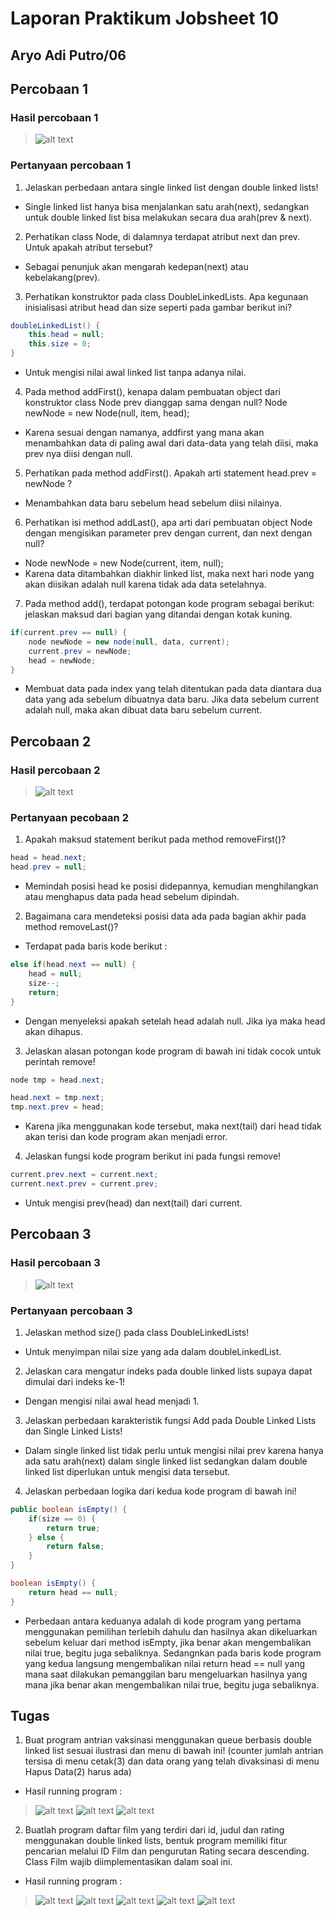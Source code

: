 # Laporan Praktikum Jobsheet 10

## Aryo Adi Putro/06

## Percobaan 1

### Hasil percobaan 1

> ![alt text](image.png)

### Pertanyaan percobaan 1

1. Jelaskan perbedaan antara single linked list dengan double linked lists!
- Single linked list hanya bisa menjalankan satu arah(next), sedangkan untuk double linked list bisa melakukan secara dua arah(prev & next).

2. Perhatikan class Node, di dalamnya terdapat atribut next dan prev. Untuk apakah atribut tersebut?
- Sebagai penunjuk akan mengarah kedepan(next) atau kebelakang(prev).

3. Perhatikan konstruktor pada class DoubleLinkedLists. Apa kegunaan inisialisasi atribut head dan
size seperti pada gambar berikut ini?
``` java
doubleLinkedList() {
    this.head = null;
    this.size = 0;
}
```
- Untuk mengisi nilai awal linked list tanpa adanya nilai.

4. Pada method addFirst(), kenapa dalam pembuatan object dari konstruktor class Node prev dianggap sama dengan null? Node newNode = new Node(null, item, head);
- Karena sesuai dengan namanya, addfirst yang mana akan menambahkan data di paling awal dari data-data yang telah diisi, maka prev nya diisi dengan null.

5. Perhatikan pada method addFirst(). Apakah arti statement head.prev = newNode ?
- Menambahkan data baru sebelum head sebelum diisi nilainya.

6. Perhatikan isi method addLast(), apa arti dari pembuatan object Node dengan mengisikan
parameter prev dengan current, dan next dengan null?
- Node newNode = new Node(current, item, null);
- Karena data ditambahkan diakhir linked list, maka next hari node yang akan diisikan adalah null karena tidak ada data setelahnya.

7. Pada method add(), terdapat potongan kode program sebagai berikut:
jelaskan maksud dari bagian yang ditandai dengan kotak kuning.
``` java
if(current.prev == null) {
    node newNode = new node(null, data, current);
    current.prev = newNode;
    head = newNode;
}
```
- Membuat data pada index yang telah ditentukan pada data diantara dua data yang ada sebelum dibuatnya data baru. Jika data sebelum current adalah null, maka akan dibuat data baru sebelum current.

## Percobaan 2

### Hasil percobaan 2

> ![alt text](image-1.png)

### Pertanyaan pecobaan 2

1. Apakah maksud statement berikut pada method removeFirst()?
``` java
head = head.next;
head.prev = null;
```
- Memindah posisi head ke posisi didepannya, kemudian menghilangkan atau menghapus data pada head sebelum dipindah.

2. Bagaimana cara mendeteksi posisi data ada pada bagian akhir pada method removeLast()?
- Terdapat pada baris kode berikut :
``` java
else if(head.next == null) {
    head = null;
    size--;
    return;
}
```
- Dengan menyeleksi apakah setelah head adalah null. Jika iya maka head akan dihapus.

3. Jelaskan alasan potongan kode program di bawah ini tidak cocok untuk perintah remove!
``` java
node tmp = head.next;

head.next = tmp.next;
tmp.next.prev = head;
```
- Karena jika menggunakan kode tersebut, maka next(tail) dari head tidak akan terisi dan kode program akan menjadi error.

4. Jelaskan fungsi kode program berikut ini pada fungsi remove!
``` java
current.prev.next = current.next;
current.next.prev = current.prev;
```
- Untuk mengisi prev(head) dan next(tail) dari current.

## Percobaan 3

### Hasil percobaan 3

> ![alt text](image-2.png)

### Pertanyaan percobaan 3

1. Jelaskan method size() pada class DoubleLinkedLists!
- Untuk menyimpan nilai size yang ada dalam doubleLinkedList.

2. Jelaskan cara mengatur indeks pada double linked lists supaya dapat dimulai dari indeks ke-1!
- Dengan mengisi nilai awal head menjadi 1.

3. Jelaskan perbedaan karakteristik fungsi Add pada Double Linked Lists dan Single Linked Lists!
- Dalam single linked list tidak perlu untuk mengisi nilai prev karena hanya ada satu arah(next) dalam single linked list sedangkan dalam double linked list diperlukan untuk mengisi data tersebut.

4. Jelaskan perbedaan logika dari kedua kode program di bawah ini!
``` java
public boolean isEmpty() {
    if(size == 0) {
        return true;
    } else {
        return false;
    }
}
```
``` java
boolean isEmpty() {
    return head == null;
}
```
- Perbedaan antara keduanya adalah di kode program yang pertama menggunakan pemilihan terlebih dahulu dan hasilnya akan dikeluarkan sebelum keluar dari method isEmpty, jika benar akan mengembalikan nilai true, begitu juga sebaliknya. Sedangnkan pada baris kode program yang kedua langsung mengembalikan nilai return head == null yang mana saat dilakukan pemanggilan baru mengeluarkan hasilnya yang mana jika benar akan mengembalikan nilai true, begitu juga sebaliknya.

## Tugas

1. Buat program antrian vaksinasi menggunakan queue berbasis double linked list sesuai ilustrasi
dan menu di bawah ini! (counter jumlah antrian tersisa di menu cetak(3) dan data orang yang telah divaksinasi di menu Hapus Data(2) harus ada)

- Hasil running program :
> ![alt text](image-3.png)
> ![alt text](image-4.png)
> ![alt text](image-5.png)

2. Buatlah program daftar film yang terdiri dari id, judul dan rating menggunakan double linked
lists, bentuk program memiliki fitur pencarian melalui ID Film dan pengurutan Rating secara descending. Class Film wajib diimplementasikan dalam soal ini.

- Hasil running program :
> ![alt text](image-6.png)
> ![alt text](image-7.png)
> ![alt text](image-8.png)
> ![alt text](image-9.png)
> ![alt text](image-10.png)